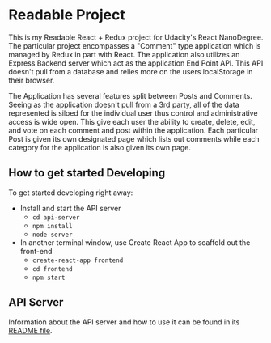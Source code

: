 # Readable Project

This is my Readable React + Redux project for Udacity's React NanoDegree. The particular project encompasses a "Comment" type application which is managed by Redux in part with React. The application also utilizes an Express Backend server which act as the application End Point API. This API doesn't pull from a database and relies more on the users localStorage in their browser.

The Application has several features split between Posts and Comments. Seeing as the application doesn't pull from a 3rd party, all of the data represented is siloed for the individual user thus control and administrative access is wide open. This give each user the ability to create, delete, edit, and vote on each comment and post within the application. Each particular Post is given its own designated page which lists out comments while each category for the application is also given its own page.

## How to get started Developing

To get started developing right away:

* Install and start the API server
    - `cd api-server`
    - `npm install`
    - `node server`
* In another terminal window, use Create React App to scaffold out the front-end
    - `create-react-app frontend`
    - `cd frontend`
    - `npm start`

## API Server

Information about the API server and how to use it can be found in its [README file](api-server/README.md).
